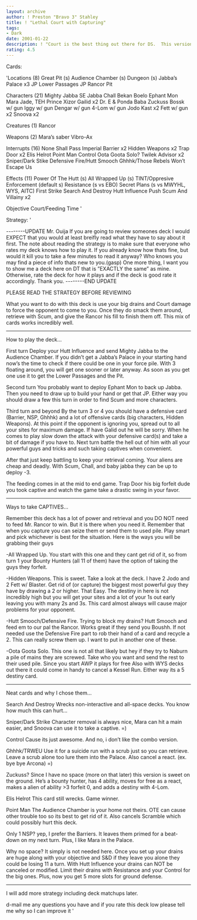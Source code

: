 ```yaml
---
layout: archive
author: ! Preston "Bravo 3" Stahley
title: ! "Lethal Court with Capturing"
tags:
- Dark
date: 2001-01-22
description: ! "Court is the best thing out there for DS.  This version has what it takes to win."
rating: 4.5
---
```

Cards: 

'Locations (8)
Great Pit (s)
Audience Chamber (s)
Dungeon (s)
Jabba’s Palace x3
JP Lower Passages
JP Rancor Pit

Characters (21)
Mighty Jabba
SE Jabba
Chall Bekan
Boelo
Ephant Mon
Mara Jade, TEH
Prince Xizor
Gailid x2
Dr. E & Ponda Baba
Zuckuss
Bossk w/ gun
Iggy w/ gun
Dengar w/ gun
4-Lom w/ gun
Jodo Kast x2
Fett w/ gun x2
Snoova x2

Creatures (1)
Rancor

Weapons (2)
Mara’s saber
Vibro-Ax

Interrupts (16)
None Shall Pass
Imperial Barrier x2
Hidden Weapons x2
Trap Door x2
Elis Helrot
Point Man
Control
Oota Goota Solo?
Twilek Advisor x2
Sniper/Dark Stike
Defensive Fire/Hutt Smooch
Ghhhk/Those Rebels Won’t Escape Us


Effects (11)
Power Of The Hutt (s)
All Wrapped Up (s)
TINT/Oppresive Enforcement (default s)
Resistance (s vs EBO)
Secret Plans (s vs MWYHL, WYS, AITC)
First Strike
Search And Destroy
Hutt Influence
Push
Scum And Villainy x2

Objective
Court/Feeding Time '

Strategy: '

--------UPDATE
Mr. Ouija
If you are going to review someones deck I would EXPECT that you would at least breifly read what they have to say about it first.  The note about reading the strategy is to make sure that everyone who rates my deck knows how to play it.  If you already know how thats fine, but would it kill you to take a few minutes to read it anyway?  Who knows you may find a piece of info thats new to you.(gasp)  One more thing, I want you to show me a deck here on DT that is ”EXACTLY the same” as mine.  Otherwise, rate the deck for how it plays and if the deck is good rate it accordingly.  Thank you.
--------END UPDATE

PLEASE READ THE STRATEGY BEFORE REVIEWING

What you want to do with this deck is use your big drains and Court damage to force the opponent to come to you.  Once they do smack them around, retrieve with Scum, and give the Rancor his fill to finish them off.	This mix of cards works incredibly well.

------------------------------
How to play the deck...

First turn
Deploy your Hutt Influence and send Mighty Jabba to the Audience Chamber.  If you didn’t get a Jabba’s Palace in your starting hand now’s the time to check if there could be one in your force pile.  With 3 floating around, you will get one sooner or later anyway.  As soon as you get one use it to get the Lower Passages and the Pit.

Second turn
You probably want to deploy Ephant Mon to back up Jabba.  Then you need to draw up to build your hand or get that JP.  Either way you should draw a few this turn in order to find Scum and more characters.

Third turn and beyond
By the turn 3 or 4 you should have a defensive card (Barrier, NSP, Ghhhk) and a lot of offensive cards (big characters, Hidden Weapons).  At this point if the opponent is ignoring you, spread out to all your sites for maximum damage.  If have Galid out he will be sorry.	When he comes to play slow down the attack with your defensive card(s) and take a bit of damage if you have to.  Next turn battle the hell out of him with all your powerful guys and tricks and such taking captives when convenient.

After that just keep battling to keep your retrieval coming.  Your aliens are cheap and deadly.  With Scum, Chall, and baby jabba they can be up to deploy -3.

The feeding comes in at the mid to end game.  Trap Door his big forfeit dude you took captive and watch the game take a drastic swing in your favor.

------------------------------
Ways to take CAPTIVES...

Remember this deck has a lot of power and retrieval and you DO NOT need to feed Mr. Rancor to win.  But it is there when you need it.  Remember that when you capture you can seize them or send them to used pile.  Play smart and pick whichever is best for the situation.  Here is the ways you will be grabbing their guys

-All Wrapped Up.  You start with this one and they cant get rid of it, so from turn 1 your Bounty Hunters (all 11 of them) have the option of taking the guys they forfeit.

-Hidden Weapons.  This is sweet.  Take a look at the deck.  I have 2 Jodo and 2 Fett w/ Blaster.  Get rid of (or capture) the biggest most powerful guy they have by drawing a 2 or higher.  That Easy.  The destiny in here is not incredibly high but you will get your sites and a lot of your 1s out early leaving you with many 2s and 3s.  This card almost always will cause major problems for your opponent.

-Hutt Smooch/Defensive Fire.  Trying to block my drains?  Hutt Smooch and feed em to our pal the Rancor.  Works great if they send you Boushh.	If not needed use the Defensive Fire part to rob their hand of a card and recycle a 2.	This can really screw them up.	I want to put in another one of these.

-Oota Goota Solo.  This one is not all that likely but hey if they try to Naburn a pile of mains they are screwed.  Take who you want and send the rest to their used pile.  Since you start AWP it plays for free  Also with WYS decks out there it could come in handy to cancel a Kessel Run.  Either way its a 5 destiny card.

-----------------------------
Neat cards and why I chose them...

Search And Destroy
Wrecks non-interactive and all-space decks.  You know how much this can hurt...

Sniper/Dark Strike
Character removal is always nice, Mara can hit a main easier, and Snoova can use it to take a captive.	=)

Control
Cause its just awesome.  And no, i don’t like the combo version.

Ghhhk/TRWEU
Use it for a suicide run with a scrub just so you can retrieve.  Leave a scrub alone too lure them into the Palace.  Also cancel a react.  (ex. bye bye Arcona)  =)

Zuckuss?
Since I have no space (more on that later) this version is sweet on the ground.  He’s a bounty hunter, has 4 ability, moves for free as a react, makes a alien of ability >3 forfeit 0, and adds a destiny with 4-Lom.

Elis Helrot
This card still wrecks.  Game winner.

Point Man
The Audience Chamber is your home not theirs.  OTE can cause other trouble too so its best to get rid of it.  Also cancels Scramble which could possibly hurt this deck.

Only 1 NSP?  yep, I prefer the Barriers.  It leaves them primed for a beat-down on my next turn.  Plus, I like Mara in the Palace.

Why no space?
It simply is not needed here.  Once you set up your drains are huge along with your objective and S&D if they leave you alone they could be losing 11 a turn.  With Hutt Influence your drains can NOT be canceled or modified.  Limit their drains with Resistance and your Control for the big ones. Plus, now you get 5 more slots for ground defense.

------------------------------
I will add more strategy including deck matchups later.

d-mail me any questions you have and if you rate this deck low please tell me why so I can improve it	  '